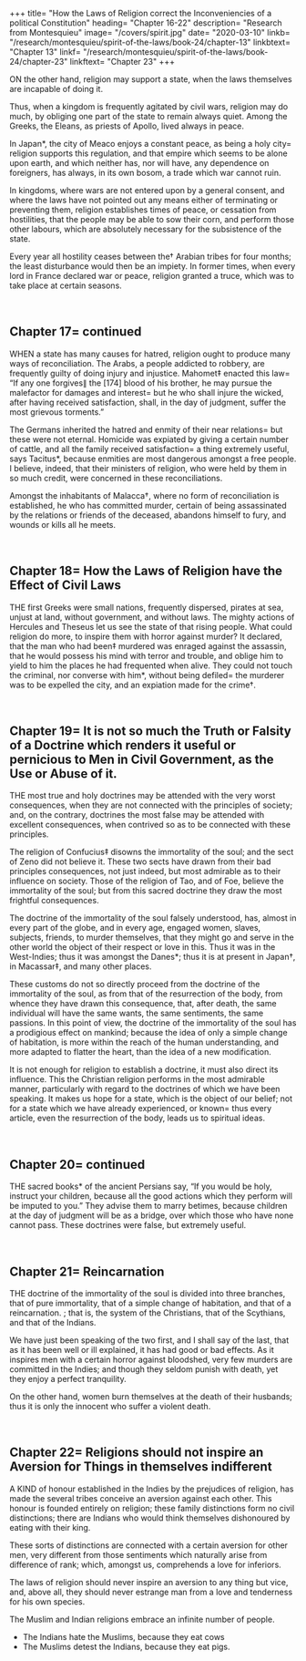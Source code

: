 
+++
title= "How the Laws of Religion correct the Inconveniencies of a political Constitution"
heading= "Chapter 16-22"
description= "Research from Montesquieu"
image= "/covers/spirit.jpg"
date= "2020-03-10"
linkb= "/research/montesquieu/spirit-of-the-laws/book-24/chapter-13"
linkbtext= "Chapter 13"
linkf= "/research/montesquieu/spirit-of-the-laws/book-24/chapter-23"
linkftext= "Chapter 23"
+++

ON the other hand, religion may support a state, when the laws themselves are incapable of doing it.

Thus, when a kingdom is frequently agitated by civil wars, religion may do much, by obliging one part of the state to remain always quiet. Among the Greeks, the Eleans, as priests of Apollo, lived always in peace. 

In Japan*, the city of Meaco enjoys a constant peace, as being a holy city= religion supports this regulation, and that empire which seems to be alone upon earth, and which neither has, nor will have, any dependence on foreigners, has always, in its own bosom, a trade which war cannot ruin.


In kingdoms, where wars are not entered upon by a general consent, and where the laws have not pointed out any means either of terminating or preventing them, religion establishes times of peace, or cessation from hostilities, that the people may be able to sow their corn, and perform those other labours, which are absolutely necessary for the subsistence of the state.

Every year all hostility ceases between the† Arabian tribes for four months; the least disturbance would then be an impiety. In former times, when every lord in France declared war or peace, religion granted a truce, which was to take place at certain seasons.

<br>

## Chapter 17= continued

WHEN a state has many causes for hatred, religion ought to produce many ways of reconciliation. The Arabs, a people addicted to robbery, are frequently guilty of doing injury and injustice. Mahomet‡ enacted this law= “If any one forgives∥ the [174] blood of his brother, he may pursue the malefactor for damages and interest= but he who shall injure the wicked, after having received satisfaction, shall, in the day of judgment, suffer the most grievous torments.”

The Germans inherited the hatred and enmity of their near relations= but these were not eternal. Homicide was expiated by giving a certain number of cattle, and all the family received satisfaction= a thing extremely useful, says Tacitus*, because enmities are most dangerous amongst a free people. I believe, indeed, that their ministers of religion, who were held by them in so much credit, were concerned in these reconciliations.

Amongst the inhabitants of Malacca†, where no form of reconciliation is established, he who has committed murder, certain of being assassinated by the relations or friends of the deceased, abandons himself to fury, and wounds or kills all he meets.

<br>

## Chapter 18= How the Laws of Religion have the Effect of Civil Laws

THE first Greeks were small nations, frequently dispersed, pirates at sea, unjust at land, without government, and without laws. The mighty actions of Hercules and Theseus let us see the state of that rising people. What could religion do more, to inspire them with horror against murder? It declared, that the man who had been‡ murdered was enraged against the assassin, that he would possess his mind with terror and trouble, and oblige him to yield to him the places he had frequented when alive. They could not touch the criminal, nor converse with him*, without being defiled= the murderer was to be expelled the city, and an expiation made for the crime†.

<br>

## Chapter 19= It is not so much the Truth or Falsity of a Doctrine which renders it useful or pernicious to Men in Civil Government, as the Use or Abuse of it.

THE most true and holy doctrines may be attended with the very worst consequences, when they are not connected with the principles of society; and, on the contrary, doctrines the most false may be attended with excellent consequences, when contrived so as to be connected with these principles.

The religion of Confucius‡ disowns the immortality of the soul; and the sect of Zeno did not believe it. These two sects have drawn from their bad principles consequences, not just indeed, but most admirable as to their influence on society. Those of the religion of Tao, and of Foe, believe the immortality of the soul; but from this sacred doctrine they draw the most frightful consequences.

The doctrine of the immortality of the soul falsely understood, has, almost in every part of the globe, and in every age, engaged women, slaves, subjects, friends, to murder themselves, that they might go and serve in the other world the object of their respect or love in this. Thus it was in the West-Indies; thus it was amongst the Danes*; thus it is at present in Japan†, in Macassar‡, and many other places.

These customs do not so directly proceed from the doctrine of the immortality of the soul, as from that of the resurrection of the body, from whence they have drawn this consequence, that, after death, the same individual will have the same wants, the same sentiments, the same passions. In this point of view, the doctrine of the immortality of the soul has a prodigious effect on mankind; because the idea of only a simple change of habitation, is more within the reach of the human understanding, and more adapted to flatter the heart, than the idea of a new modification.

It is not enough for religion to establish a doctrine, it must also direct its influence. This the Christian religion performs in the most admirable manner, particularly with regard to the doctrines of which we have been speaking. It makes us hope for a state, which is the object of our belief; not for a state which we have already experienced, or known= thus every article, even the resurrection of the body, leads us to spiritual ideas.

<br>

## Chapter 20= continued

THE sacred books* of the ancient Persians say, “If you would be holy, instruct your children, because all the good actions which they perform will be imputed to you.” They advise them to marry betimes, because children at the day of judgment will be as a bridge, over which those who have none cannot pass. These doctrines were false, but extremely useful.

<br>

## Chapter 21= Reincarnation

THE doctrine of the immortality of the soul is divided into three branches, that of pure immortality, that of a simple change of habitation, and that of a <!-- metempsychosis --> reincarnation. ; that is, the system of the Christians, that of the Scythians, and that of the Indians. 

We have just been speaking of the two first, and I shall say of the last, that as it has been well or ill explained, it has had good or bad effects. As it inspires men with a certain horror against bloodshed, very few murders are committed in the Indies; and though they seldom punish with death, yet they enjoy a perfect tranquility.

On the other hand, women burn themselves at the death of their husbands; thus it is only the innocent who suffer a violent death.

<br>

## Chapter 22= Religions should not inspire an Aversion for Things in themselves indifferent

A KIND of honour established in the Indies by the prejudices of religion, has made the several tribes conceive an aversion against each other. This honour is founded entirely on religion; these family distinctions form no civil distinctions; there are Indians who would think themselves dishonoured by eating with their king.

These sorts of distinctions are connected with a certain aversion for other men, very different from those sentiments which naturally arise from difference of rank; which, amongst us, comprehends a love for inferiors.

The laws of religion should never inspire an aversion to any thing but vice, and, above all, they should never estrange man from a love and tenderness for his own species.

The Muslim and Indian religions embrace an infinite number of people. 
- The Indians hate the Muslims, because they eat cows
- The Muslims detest the Indians, because they eat pigs.
